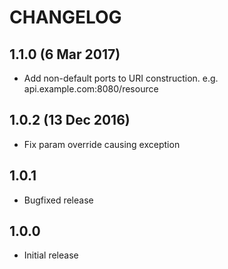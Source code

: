 # CHANGELOG
## 1.1.0 (6 Mar 2017)
- Add non-default ports to URI construction. e.g. api.example.com:8080/resource

## 1.0.2 (13 Dec 2016)

- Fix param override causing exception

## 1.0.1
- Bugfixed release

## 1.0.0
- Initial release
